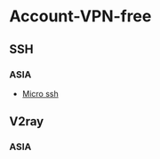 # Account-VPN-free
## SSH
### ASIA
- [Micro ssh](https://microssh.com/create-account?type=asia) 

## V2ray
### ASIA
